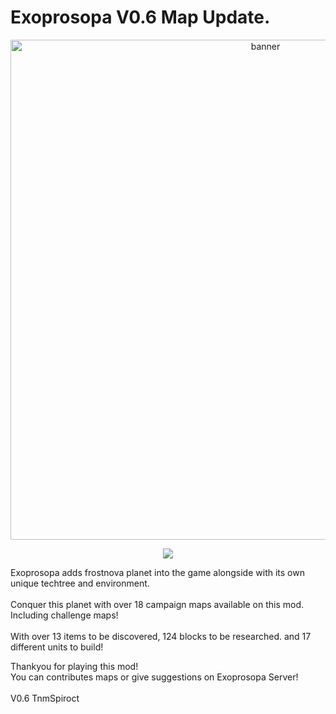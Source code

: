 # Exoprosopa V0.6 Map Update.

<p align="center"><img src="banner.png" alt="banner" width="800"></p>

<p align="center">
  <a href="https://discord.gg/E3N63nvCSc"><img src="https://img.shields.io/badge/Discord_Community-Join-2ea44f?logo=discord&color=5865F2&style=for-the-badge"></a>
</p>

  Exoprosopa adds frostnova planet into the game alongside with its own unique techtree and environment.<br><br>
  Conquer this planet with over 18 campaign maps available on this mod.<br>
  Including challenge maps!<br><br>
  With over 13 items to be discovered, 124 blocks to be researched. and 17 different units to build!<br>

  Thankyou for playing this mod!<br>
  You can contributes maps or give suggestions on Exoprosopa Server!<br><br>
  V0.6 TnmSpiroct